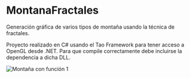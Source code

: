 MontanaFractales
================

Generación gráfica de varios tipos de montaña usando la técnica de fractales.

Proyecto realizado en C# usando el Tao Framework para tener acceso a OpenGL desde .NET. Para que compile correctamente
debe incluirse la dependencia a dicha DLL.

![Montaña con función 1](jesantana.github.com/MontanaFractales/tree/img/montana1.png)


